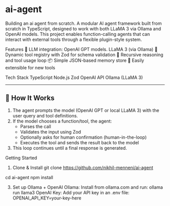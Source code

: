 # ai-agent
Building an ai agent from scratch.
A modular AI agent framework built from scratch in TypeScript, designed to work with both LLaMA 3 via Ollama and OpenAI models. This project enables function-calling agents that can interact with external tools through a flexible plugin-style system.

Features
🧠 LLM integration:
OpenAI GPT models.
LLaMA 3 (via Ollama)
🧰 Dynamic tool registry with Zod for schema validation
🔁 Recursive reasoning and tool usage loop
📦 Simple JSON-based memory store
🔌 Easily extensible for new tools

Tech Stack
TypeScript
Node.js
Zod
OpenAI API 
Ollama (LLaMA 3)

---

## 🧠 How It Works

1. The agent prompts the model (OpenAI GPT or local LLaMA 3) with the user query and tool definitions.
2. If the model chooses a function/tool, the agent:
   - Parses the call
   - Validates the input using Zod
   - Optionally asks for human confirmation (human-in-the-loop)
   - Executes the tool and sends the result back to the model
3. This loop continues until a final response is generated.



Getting Started
1. Clone & Install
git clone https://github.com/nikhil-menneni/ai-agent

cd ai-agent
npm install

3. Set up Ollama + OpenAI
Ollama: Install from ollama.com and run:
ollama run llama3
OpenAI Key: Add your API key in an .env file:
OPENAI_API_KEY=your-key-here
